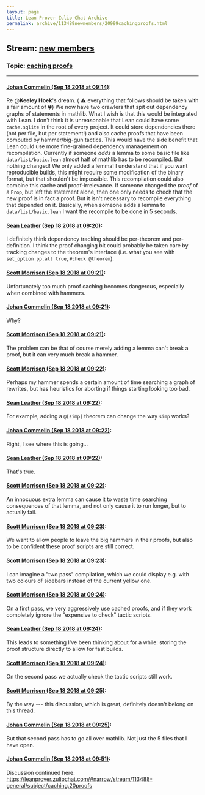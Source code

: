 ```yaml
---
layout: page
title: Lean Prover Zulip Chat Archive 
permalink: archive/113489newmembers/20999cachingproofs.html
---
```


## Stream: [new members](index.html)
### Topic: [caching proofs](20999cachingproofs.html)

---

#### [Johan Commelin (Sep 18 2018 at 09:14)](https://leanprover.zulipchat.com/#narrow/stream/113489-new%20members/topic/caching%20proofs/near/134149890):
Re @**Keeley Hoek**'s dream. ( :warning: everything that follows should be taken with a fair amount of :four_leaf_clover:)
We now have two crawlers that spit out dependency graphs of statements in mathlib. What I wish is that this would be integrated with Lean. I don't think it is unreasonable that Lean could have some `cache.sqlite` in the root of every project. It could store dependencies there (not per file, but per statement!) and also cache proofs that have been computed by hammer/big-gun tactics.
This would have the side benefit that Lean could use more fine-grained dependency management on recompilation. Currently if someone *adds* a lemma to some basic file like `data/list/basic.lean` almost half of mathlib has to be recompiled. But nothing changed! We only added a lemma!
I understand that if you want reproducible builds, this might require some modification of the binary format, but that shouldn't be impossible.
This recompilation could also combine this cache and proof-irrelevance. If someone changed the *proof* of a `Prop`, but left the statement alone, then one only needs to chech that the new proof is in fact a proof. But it isn't necessary to recompile everything that depended on it.
Basically, when someone adds a lemma to `data/list/basic.lean` I want the recompile to be done in 5 seconds.

#### [Sean Leather (Sep 18 2018 at 09:20)](https://leanprover.zulipchat.com/#narrow/stream/113489-new%20members/topic/caching%20proofs/near/134150071):
I definitely think dependency tracking should be per-theorem and per-definition. I think the proof changing bit could probably be taken care by tracking changes to the theorem's interface (i.e. what you see with `set_option pp.all true`, `#check @theorem`).

#### [Scott Morrison (Sep 18 2018 at 09:21)](https://leanprover.zulipchat.com/#narrow/stream/113489-new%20members/topic/caching%20proofs/near/134150093):
Unfortunately too much proof caching becomes dangerous, especially when combined with hammers.

#### [Johan Commelin (Sep 18 2018 at 09:21)](https://leanprover.zulipchat.com/#narrow/stream/113489-new%20members/topic/caching%20proofs/near/134150095):
Why?

#### [Scott Morrison (Sep 18 2018 at 09:21)](https://leanprover.zulipchat.com/#narrow/stream/113489-new%20members/topic/caching%20proofs/near/134150096):
The problem can be that of course merely adding a lemma can't break a proof, but it can very much break a hammer.

#### [Scott Morrison (Sep 18 2018 at 09:22)](https://leanprover.zulipchat.com/#narrow/stream/113489-new%20members/topic/caching%20proofs/near/134150141):
Perhaps my hammer spends a certain amount of time searching a graph of rewrites, but has heuristics for aborting if things starting looking too bad.

#### [Sean Leather (Sep 18 2018 at 09:22)](https://leanprover.zulipchat.com/#narrow/stream/113489-new%20members/topic/caching%20proofs/near/134150144):
For example, adding a `@[simp]` theorem can change the way `simp` works?

#### [Johan Commelin (Sep 18 2018 at 09:22)](https://leanprover.zulipchat.com/#narrow/stream/113489-new%20members/topic/caching%20proofs/near/134150145):
Right, I see where this is going...

#### [Sean Leather (Sep 18 2018 at 09:22)](https://leanprover.zulipchat.com/#narrow/stream/113489-new%20members/topic/caching%20proofs/near/134150148):
That's true.

#### [Scott Morrison (Sep 18 2018 at 09:22)](https://leanprover.zulipchat.com/#narrow/stream/113489-new%20members/topic/caching%20proofs/near/134150153):
An innocuous extra lemma can cause it to waste time searching consequences of that lemma, and not only cause it to run longer, but to actually fail.

#### [Scott Morrison (Sep 18 2018 at 09:23)](https://leanprover.zulipchat.com/#narrow/stream/113489-new%20members/topic/caching%20proofs/near/134150166):
We want to allow people to leave the big hammers in their proofs, but also to be confident these proof scripts are still correct.

#### [Scott Morrison (Sep 18 2018 at 09:23)](https://leanprover.zulipchat.com/#narrow/stream/113489-new%20members/topic/caching%20proofs/near/134150170):
I can imagine a "two pass" compilation, which we could display e.g. with two colours of sidebars instead of the current yellow one.

#### [Scott Morrison (Sep 18 2018 at 09:24)](https://leanprover.zulipchat.com/#narrow/stream/113489-new%20members/topic/caching%20proofs/near/134150213):
On a first pass, we very aggressively use cached proofs, and if they work completely ignore the "expensive to check" tactic scripts.

#### [Sean Leather (Sep 18 2018 at 09:24)](https://leanprover.zulipchat.com/#narrow/stream/113489-new%20members/topic/caching%20proofs/near/134150214):
This leads to something I've been thinking about for a while: storing the proof structure directly to allow for fast builds.

#### [Scott Morrison (Sep 18 2018 at 09:24)](https://leanprover.zulipchat.com/#narrow/stream/113489-new%20members/topic/caching%20proofs/near/134150216):
On the second pass we actually check the tactic scripts still work.

#### [Scott Morrison (Sep 18 2018 at 09:25)](https://leanprover.zulipchat.com/#narrow/stream/113489-new%20members/topic/caching%20proofs/near/134150218):
By the way --- this discussion, which is great, definitely doesn't belong on this thread.

#### [Johan Commelin (Sep 18 2018 at 09:25)](https://leanprover.zulipchat.com/#narrow/stream/113489-new%20members/topic/caching%20proofs/near/134150221):
But that second pass has to go all over mathlib. Not just the 5 files that I have open.

#### [Johan Commelin (Sep 18 2018 at 09:51)](https://leanprover.zulipchat.com/#narrow/stream/113489-new%20members/topic/caching%20proofs/near/134151223):
Discussion continued here: https://leanprover.zulipchat.com/#narrow/stream/113488-general/subject/caching.20proofs

